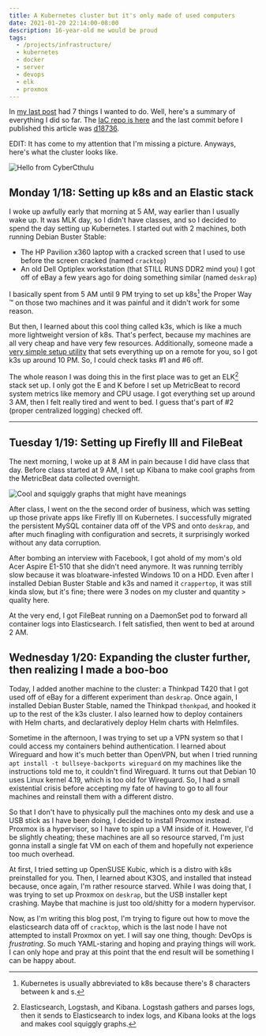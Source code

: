 ```yaml
---
title: A Kubernetes cluster but it's only made of used computers
date: 2021-01-20 22:14:00-08:00
description: 16-year-old me would be proud
tags:
  - /projects/infrastructure/
  - kubernetes
  - docker
  - server
  - devops
  - elk
  - proxmox
---
```


In [my last post](/2021/01/18/0/selfhost/) had 7 things I wanted to do. Well,
here's a summary of everything I did so far. The
[IaC repo is here](https://github.com/ifd3f/infra) and the last commit
before I published this article was
[d18736](https://github.com/ifd3f/infra/tree/d18736ae4cf926c177488a07565521328ba09aee).

EDIT: It has come to my attention that I'm missing a picture. Anyways, here's
what the cluster looks like.

![Hello from CyberCthulu](https://s3.us-west-000.backblazeb2.com/nyaabucket/e708631bcc95971a830507a4224a9bf13407dfd72c6c07081e3ffadb90c3a9f2/cluster.jpeg)

## Monday 1/18: Setting up k8s and an Elastic stack

I woke up awfully early that morning at 5 AM, way earlier than I usually wake
up. It was MLK day, so I didn't have classes, and so I decided to spend the day
setting up Kubernetes. I started out with 2 machines, both running Debian Buster
Stable:

- The HP Pavilion x360 laptop with a cracked screen that I used to use before
  the screen cracked (named `cracktop`)
- An old Dell Optiplex workstation (that STILL RUNS DDR2 mind you) I got off of
  eBay a few years ago for doing something similar (named `deskrap`)

I basically spent from 5 AM until 9 PM trying to set up k8s[^1] the Proper Way
:tm: on those two machines and it was painful and it didn't work for some
reason.

But then, I learned about this cool thing called k3s, which is like a much more
lightweight version of k8s. That's perfect, because my machines are all very
cheap and have very few resources. Additionally, someone made a
[very simple setup utility](https://github.com/alexellis/k3sup) that sets
everything up on a remote for you, so I got k3s up around 10 PM. So, I could
check tasks #1 and #6 off.

The whole reason I was doing this in the first place was to get an ELK[^2] stack
set up. I only got the E and K before I set up MetricBeat to record system
metrics like memory and CPU usage. I got everything set up around 3 AM, then I
felt really tired and went to bed. I guess that's part of #2 (proper centralized
logging) checked off.

---

[^1]:
    Kubernetes is usually abbreviated to k8s because there's 8 characters
    between k and s.

[^2]:
    Elasticsearch, Logstash, and Kibana. Logstash gathers and parses logs, then
    it sends to Elasticsearch to index logs, and Kibana looks at the logs and
    makes cool squiggly graphs.

## Tuesday 1/19: Setting up Firefly III and FileBeat

The next morning, I woke up at 8 AM in pain because I did have class that day.
Before class started at 9 AM, I set up Kibana to make cool graphs from the
MetricBeat data collected overnight.

![Cool and squiggly graphs that might have meanings](https://s3.us-west-000.backblazeb2.com/nyaabucket/4ec8c43ebb7ca2bf9bfdcbcc413cd3c3027b608dc0f2dc1e6489353fcbde40ca/kibana.png)

After class, I went on the the second order of business, which was setting up
those private apps like Firefly III on Kubernetes. I successfully migrated the
persistent MySQL container data off of the VPS and onto `deskrap`, and after
much finagling with configuration and secrets, it surprisingly worked without
any data corruption.

After bombing an interview with Facebook, I got ahold of my mom's old Acer
Aspire E1-510 that she didn't need anymore. It was running terribly slow because
it was bloatware-infested Windows 10 on a HDD. Even after I installed Debian
Buster Stable and k3s and named it `crappertop`, it was still kinda slow, but
it's fine; there were 3 nodes on my cluster and quantity > quality here.

At the very end, I got FileBeat running on a DaemonSet pod to forward all
container logs into Elasticsearch. I felt satisfied, then went to bed at around
2 AM.

## Wednesday 1/20: Expanding the cluster further, then realizing I made a boo-boo

Today, I added another machine to the cluster: a Thinkpad T420 that I got used
off of eBay for a different experiment than `deskrap`. Once again, I installed
Debian Buster Stable, named the Thinkpad `thonkpad`, and hooked it up to the
rest of the k3s cluster. I also learned how to deploy containers with Helm
charts, and declaratively deploy Helm charts with Helmfiles.

Sometime in the afternoon, I was trying to set up a VPN system so that I could
access my containers behind authentication. I learned about Wireguard and how
it's much better than OpenVPN, but when I tried running
`apt install -t bullseye-backports wireguard` on my machines like the
instructions told me to, it couldn't find Wireguard. It turns out that Debian 10
uses Linux kernel 4.19, which is too old for Wireguard. So, I had a small
existential crisis before accepting my fate of having to go to all four machines
and reinstall them with a different distro.

So that I don't have to physically pull the machines onto my desk and use a USB
stick as I have been doing, I decided to install Proxmox instead. Proxmox is a
hypervisor, so I have to spin up a VM inside of it. However, I'd be slightly
cheating; these machines are all so resource starved, I'm just gonna install a
single fat VM on each of them and hopefully not experience too much overhead.

At first, I tried setting up OpenSUSE Kubic, which is a distro with k8s
preinstalled for you. Then, I learned about K3OS, and installed that instead
because, once again, I'm rather resource starved. While I was doing that, I was
trying to set up Proxmox on `deskrap`, but the USB installer kept crashing.
Maybe that machine is just too old/shitty for a modern hypervisor.

Now, as I'm writing this blog post, I'm trying to figure out how to move the
elasticsearch data off of `cracktop`, which is the last node I have not
attempted to install Proxmox on yet. I will say one thing, though: DevOps is
_frustrating_. So much YAML-staring and hoping and praying things will work. I
can only hope and pray at this point that the end result will be something I can
be happy about.
